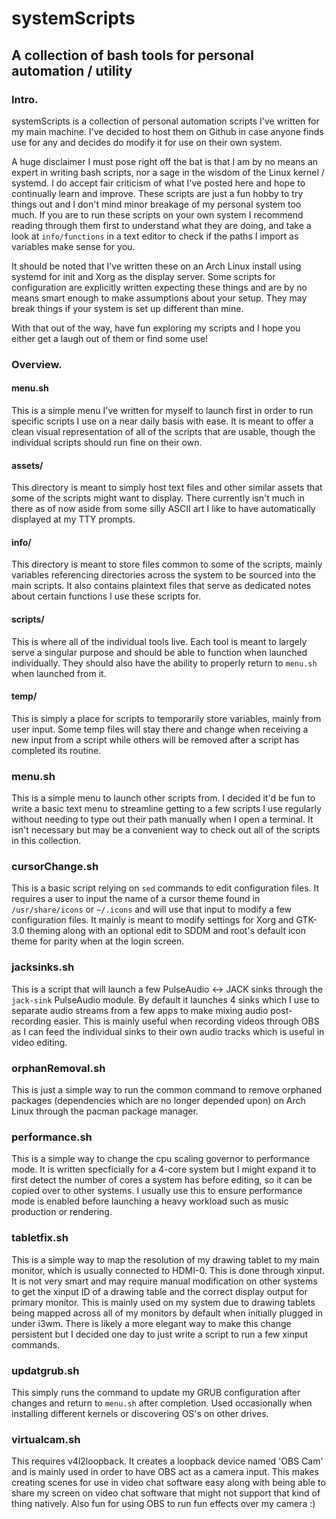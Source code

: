 # systemScripts

## A collection of bash tools for personal automation / utility

### Intro. 

systemScripts is a collection of personal automation scripts I've written for my main machine. I've decided to host them on Github in case anyone finds use for any and decides do modify it for use on their own system.

A huge disclaimer I must pose right off the bat is that I am by no means an expert in writing bash scripts, nor a sage in the wisdom of the Linux kernel / systemd.
I do accept fair criticism of what I've posted here and hope to continually learn and improve. These scripts are just a fun hobby to try things out and I don't mind minor breakage of my personal system too much. If you are to run these scripts on your own system I recommend reading through them first to understand what they are doing, and take a look at `info/functions` in a text editor to check if the paths I import as variables make sense for you.

It should be noted that I've written these on an Arch Linux install using systemd for init and Xorg as the display server. Some scripts for configuration are explicitly written expecting these things and are by no means smart enough to make assumptions about your setup. They may break things if your system is set up different than mine.

With that out of the way, have fun exploring my scripts and I hope you either get a laugh out of them or find some use! 

### Overview.

#### menu.sh
This is a simple menu I've written for myself to launch first in order to run specific scripts I use on a near daily basis with ease. It is meant to offer a clean visual representation of all of the scripts that are usable, though the individual scripts should run fine on their own.

#### assets/
This directory is meant to simply host text files and other similar assets that some of the scripts might want to display. There currently isn't much in there as of now aside from some silly ASCII art I like to have automatically displayed at my TTY prompts. 

#### info/
This directory is meant to store files common to some of the scripts, mainly variables referencing directories across the system to be sourced into the main scripts. 
It also contains plaintext files that serve as dedicated notes about certain functions I use these scripts for. 

#### scripts/
This is where all of the individual tools live. Each tool is meant to largely serve a singular purpose and should be able to function when launched individually. 
They should also have the ability to properly return to `menu.sh` when launched from it. 

#### temp/
This is simply a place for scripts to temporarily store variables, mainly from user input. Some temp files will stay there and change when receiving a new input from a script while others will be removed after a script has completed its routine. 

### menu.sh
This is a simple menu to launch other scripts from. I decided it'd be fun to write a basic text menu to streamline getting to a few scripts I use regularly without needing to type out their  path manually when I open a terminal. It isn't necessary but may be a convenient way to check out all of the scripts in this collection.

### cursorChange.sh
This is a basic script relying on `sed` commands to edit configuration files. It requires a user to input the name of a cursor theme found in `/usr/share/icons` or `~/.icons` and will use that input to modify a few configuration files. It mainly is meant to modify settings for Xorg and GTK-3.0 theming along with an optional edit to SDDM and root's default icon theme for parity when at the login screen. 

### jacksinks.sh
This is a script that will launch a few PulseAudio <-> JACK sinks through the `jack-sink` PulseAudio module. By default it launches 4 sinks which I use to separate audio streams from a few apps to make mixing audio post-recording easier. This is mainly useful when recording videos through OBS as I can feed the individual sinks to their own audio tracks which is useful in video editing. 

### orphanRemoval.sh
This is just a simple way to run the common command to remove orphaned packages (dependencies which are no longer depended upon) on Arch Linux through the pacman package manager. 

### performance.sh
This is a simple way to change the cpu scaling governor to performance mode. It is written specficially for a 4-core system but I might expand it to first detect the number of cores a system has before editing, so it can be copied over to other systems. I usually use this to ensure performance mode is enabled before launching a heavy workload such as music production or rendering.

### tabletfix.sh
This is a simple way to map the resolution of my drawing tablet to my main monitor, which is usually connected to HDMI-0. This is done through xinput. It is not very smart and may require manual modification on other systems to get the xinput ID of a drawing table and the correct display output for primary monitor. This is mainly used on my system due to drawing tablets being mapped across all of my monitors by default when initially plugged in under i3wm. There is likely a more elegant way to make this change persistent but I decided one day to just write a script to run a few xinput commands.

### updatgrub.sh
This simply runs the command to update my GRUB configuration after changes and return to `menu.sh` after completion. Used occasionally when installing different kernels or discovering OS's on other drives.

### virtualcam.sh
This requires v4l2loopback. It creates a loopback device named 'OBS Cam' and is mainly used in order to have OBS act as a camera input. This makes creating scenes for use in video chat software easy along with being able to share my screen on video chat software that might not support that kind of thing natively. Also fun for using OBS to run fun effects over my camera :)
